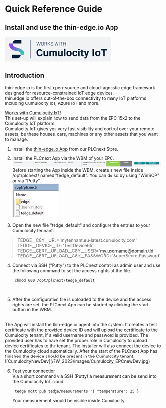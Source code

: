 # Quick Reference Guide<br>

## Install and use the thin-edge.io App

![WorksWithCumulocityIoT](/FW_2023/images/WorksWithCumulocity.jpg) <br>

## Introduction
thin-edge.io is the first open-source and cloud-agnostic edge framework designed for resource-constrained IoT edge devices. <br>
thin.edge.io offers out-of-the-box connectivity to many IoT platforms including  Cumulocity IoT, Azure IoT and more. <br>

[Works with Cumulocity IoT!](https://devicepartnerportal.softwareag.com/devices/phoenix-contact-deutschland-gmbh-edge-device-epc-1502/10282) <br>
This set-up will explain how to send data from the EPC 15x2 to the Cumulocity IoT platform. <br>
Cumulocity IoT gives you very fast visibility and control over your remote assets, be these houses, cars, machines or any other assets that you want to manage. <br>


1. Install the [thin-edge.io App](https://www.plcnextstore.com/permalinks/apps/latest/60002172000584) from our PLCnext Store. <br>
2. Install the PLCnext App via the WBM of your EPC. <br> 
![thin_edge_installed](/FW_2023/images/thin_edge_installed.jpg) <br>
Before starting the App inside the WBM, create a new file inside /opt/plcnext/ named "tedge_default". You can do so by using "WinSCP" or via "Putty". <br>
![thin-edge_install01](/FW_2023/images/thin-edge_install01.JPG) <BR>

3. Open the new file "tedge_default" and configure the entries to your Cumulocity tennant. <br>
>TEDGE__C8Y__URL='mytennant.eu-latest.cumulocity.com' <br>
TEDGE__DEVICE__ID='TestDevice65' <br>
TEDGE__CERT__UPLOAD__C8Y__USER='my.username@domain.tld' <br>
TEDGE__CERT__UPLOAD__C8Y__PASSWORD='SuperSecretPassword' <br>


4. Connect via SSH ("Putty") to the PLCnext control as admin user and use the following command to set the access rights of the file.

        chmod 600 /opt/plcnext/tedge_default 

<br>

5. After the configuration file is uploaded to the device and the access rights are set, the PLCnext App can be started by clicking the start button in the WBM. <br>
<br>
The App will install the thin-edge.io agent into the system. It creates
a test certificate with the provided device ID and will upload the certificate to the Cumulocity
tenant, if a valid username and password is provided. The provided user has to have set the
proper role in Cumulocity to upload device certificates to the tenant. The installer will also
connect the device to the Cumulocity cloud automatically. After the start of the PLCnext App has
finished the device should be present in the Cumulocity tenant. <br>
![CumulocityNewDev](/FW_2023/images/Cumulocity_EPCnewDev.jpg) <br>

6. Test your connection <br>
Via a short command via SSH (Putty) a measurement can be send into the Cumulocity IoT cloud. <br>

        tedge mqtt pub tedge/measurements '{ "temperature": 25 }'


   Your measurement should be visible inside Cumulocity     